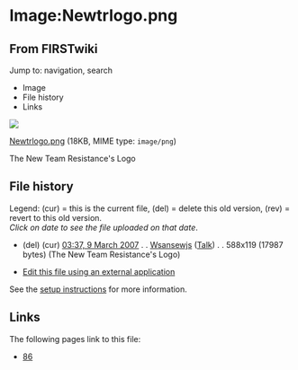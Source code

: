 # Image:Newtrlogo.png

## From FIRSTwiki

Jump to: navigation, search

- Image
- File history
- Links

![](/media/5/50/Newtrlogo.png)

[Newtrlogo.png](/media/5/50/Newtrlogo.png "Newtrlogo.png") (18KB, MIME type: `image/png`)

The New Team Resistance's Logo

## File history

Legend: (cur) = this is the current file, (del) = delete this old version, (rev) = revert to this old version.<br>
_Click on date to see the file uploaded on that date_.

- (del) (cur) [03:37, 9 March 2007](/media/5/50/Newtrlogo.png "/media/5/50/Newtrlogo.png") . . [Wsansewjs](/index.php?title=User:Wsansewjs&action=edit "User:Wsansewjs") ([Talk](/index.php?title=User_talk:Wsansewjs&action=edit "User talk:Wsansewjs")) . . 588x119 (17987 bytes) (The New Team Resistance's Logo)

- [Edit this file using an external application](/index.php?title=Image:Newtrlogo.png&action=edit&externaledit=true&mode=file "Image:Newtrlogo.png")

See the [setup instructions](http://meta.wikimedia.org/wiki/Help:External_editors "http://meta.wikimedia.org/wiki/Help:External_editors") for more information.

## Links

The following pages link to this file:

- [86](86 "86")
